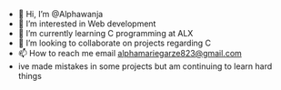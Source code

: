- 👋 Hi, I’m @Alphawanja
- 👀 I’m interested in Web development
- 🌱 I’m currently learning C programming at ALX
- 💞️ I’m looking to collaborate on projects regarding C
- 📫 How to reach me email alphamariegarze823@gmail.com
- ive made mistakes in some projects but am continuing to learn hard things

<!---
Alphawanja/Alphawanja is a ✨ special ✨ repository because its `README.md` (this file) appears on your GitHub profile.
You can click the Preview link to take a look at your changes.
--->

